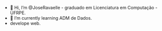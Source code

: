 - 👋 Hi, I’m @JoseRavaelle - graduado em Licenciatura em Computação - UFRPE.
- 🌱 I’m currently learning  ADM de  Dados.
- develope web.

<!---
JoseRavaelle/JoseRavaelle is a ✨ special ✨ repository because its `README.md` (this file) appears on your GitHub profile.
You can click the Preview link to take a look at your changes.
--->
